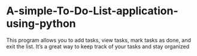 # A-simple-To-Do-List-application-using-python
 This program allows you to add tasks, view tasks, mark tasks as done, and exit the list. It’s a great way to keep track of your tasks and stay organized
